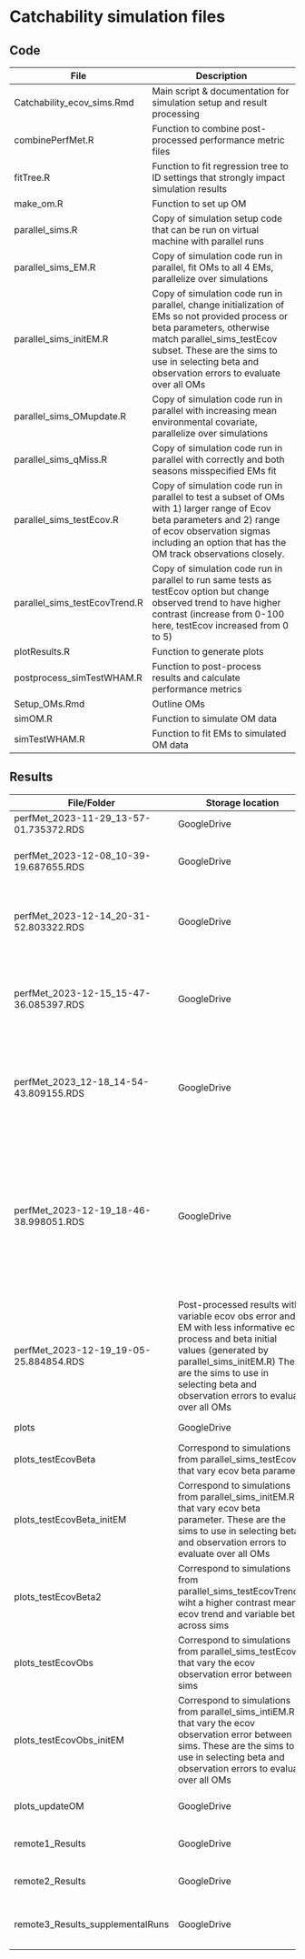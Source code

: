 # Catchability simulation files

## Code
| File | Description |
| ---- | ----------- |
| Catchability_ecov_sims.Rmd | Main script & documentation for simulation setup and result processing |
| combinePerfMet.R | Function to combine post-processed performance metric files |
| fitTree.R | Function to fit regression tree to ID settings that strongly impact simulation results |
| make_om.R | Function to set up OM |
| parallel_sims.R | Copy of simulation setup code that can be run on virtual machine with parallel runs |
| parallel_sims_EM.R | Copy of simulation code run in parallel, fit OMs to all 4 EMs, parallelize over simulations |
| parallel_sims_initEM.R | Copy of simulation code run in parallel, change initialization of EMs so not provided process or beta parameters, otherwise match parallel_sims_testEcov subset. These are the sims to use in selecting beta and observation errors to evaluate over all OMs |
| parallel_sims_OMupdate.R | Copy of simulation code run in parallel with increasing mean environmental covariate, parallelize over simulations |
| parallel_sims_qMiss.R | Copy of simulation code run in parallel with correctly and both seasons misspecified EMs fit |
| parallel_sims_testEcov.R | Copy of simulation code run in parallel to test a subset of OMs with 1) larger range of Ecov beta parameters and 2) range of ecov observation sigmas including an option that has the OM track observations closely. |
| parallel_sims_testEcovTrend.R | Copy of simulation code run in parallel to run same tests as testEcov option but change observed trend to have higher contrast (increase from 0-100 here, testEcov increased from 0 to 5) |
| plotResults.R | Function to generate plots |
| postprocess_simTestWHAM.R | Function to post-process results and calculate performance metrics |
| Setup_OMs.Rmd | Outline OMs |
| simOM.R | Function to simulate OM data |
| simTestWHAM.R | Function to fit EMs to simulated OM data |

## Results
| File/Folder | Storage location | Description |
| ----------- | ---------------- | ----------- |
| perfMet_2023-11-29_13-57-01.735372.RDS | GoogleDrive | Post-processed results |
| perfMet_2023-12-08_10-39-19.687655.RDS | GoogleDrive | Post-processed results for OMs with increasing mean Ecov covariate |
| perfMet_2023-12-14_20-31-52.803322.RDS | GoogleDrive | Post-processed results for OMs with variable ecov beta values - test sensitivity for subset of OMs (20 sims) |
| perfMet_2023-12-15_15-47-36.085397.RDS | GoogleDrive | Post-processed results for OMs with variable ecov_process_obs_sig values - test sensitivity for subset of OMs (20 sims) |
| perfMet_2023_12-18_14-54-43.809155.RDS | GoogleDrive | Post-processed results for OMs with variable ecov beta values and high contrast mean ecov - test sensitivity, ecov increase from 0-100 (20 sims) |
| perfMet_2023-12-19_18-46-38.998051.RDS | GoogleDrive | Post-processed results with variable ecov beta values and EM with less informative ecov process and beta initial values (generated by parallel_sims_initEM.R) These are the sims to use in selecting beta and observation errors to evaluate over all OMs |
| perfMet_2023-12-19_19-05-25.884854.RDS | Post-processed results with variable ecov obs error and EM with less informative ecov process and beta initial values (generated by parallel_sims_initEM.R) These are the sims to use in selecting beta and observation errors to evaluate over all OMs | 
| plots | GoogleDrive | Plots of post-processed results |
| plots_testEcovBeta | Correspond to simulations from parallel_sims_testEcov.R that vary ecov beta parameter |
| plots_testEcovBeta_initEM | Correspond to simulations from parallel_sims_initEM.R that vary ecov beta parameter. These are the sims to use in selecting beta and observation errors to evaluate over all OMs |
| plots_testEcovBeta2 | Correspond to simulations from parallel_sims_testEcovTrend.R wiht a higher contrast mean ecov trend and variable betas across sims |
| plots_testEcovObs | Correspond to simulations from parallel_sims_testEcov.R that vary the ecov observation error between sims |
| plots_testEcovObs_initEM | Correspond to simulations from parallel_sims_intiEM.R that vary the ecov observation error between sims. These are the sims to use in selecting beta and observation errors to evaluate over all OMs |
| plots_updateOM | GoogleDrive | Plots of results for OMs with increasing mean Ecov covariate | 
| remote1_Results | GoogleDrive | First half of simulation results run on virtual machine |
| remote2_Results | GoogleDrive | Second half of simulation results run on virtual machine | 
| remote3_Results_supplementalRuns | GoogleDrive | Supplemental simulations so 100 total for each OM/EM pair |

